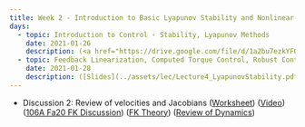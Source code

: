 ```yaml
---
title: Week 2 - Introduction to Basic Lyapunov Stability and Nonlinear Control
days:
  - topic: Introduction to Control - Stability, Lyapunov Methods
    date: 2021-01-26
    description: (<a href="https://drive.google.com/file/d/1a2bu7ezkYFQNUMVePsiIHGo614vbiCCy/view?usp=sharing">UPenn Slides</a>) ([Valmik's Linear Control Slides](../assets/lec/Lecture3_LinearControl_edit.pdf)) (<a href="https://youtu.be/M1CKDJw9IsY">Video</a>) ([Scribe Notes](../assets/scribe/scribe_lec3.pdf)) <br /> Reading - MLS 4.5
  - topic: Feedback Linearization, Computed Torque Control, Robust Control
    date: 2021-01-28
    description: ([Slides](../assets/lec/Lecture4_LyapunovStability.pdf)) (<a href="https://youtu.be/O55kECcoIW8">Video</a>) (Scribe Notes) <br /> Reading - MLS 4.4
---
```


- Discussion 2: Review of velocities and Jacobians ([Worksheet](../assets/discussions/106B_Dis_2_Worksheet.pdf)) (<a href="https://youtu.be/klwpXSiTTxs">Video</a>) (<a href="https://youtu.be/m7skaeo-bgA">106A Fa20 FK Discussion</a>) ([FK Theory](../assets/misc/hw3_assignment.pdf)) (<a href="https://youtu.be/ds208j3HAYs">Review of Dynamics</a>)